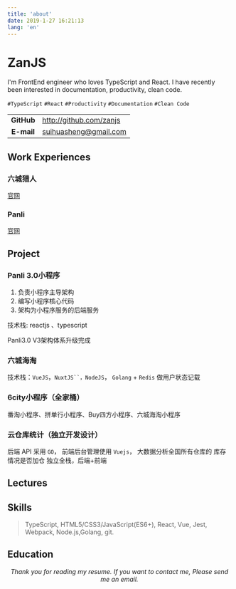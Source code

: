 ```yaml
---
title: 'about'
date: 2019-1-27 16:21:13
lang: 'en'
---
```


# ZanJS

<div >

I'm FrontEnd engineer who loves TypeScript and React. I have recently been interested in documentation, productivity, clean code.

`#TypeScript` `#React` `#Productivity` `#Documentation` `#Clean Code`

</div>

|            |                              |
| :--------: | ---------------------------- |
| **GitHub** | http://github.com/zanjs      |
| **E-mail** | suihuasheng@gmail.com        |


## Work Experiences

### 六城猎人

[官网](http://www.6city.com/)


### Panli

[官网](http://www.panli.com/)



## Project

### Panli 3.0小程序

1. 负责小程序主导架构
2. 编写小程序核心代码
3. 架构为小程序服务的后端服务

技术栈:  reactjs 、typescript

Panli3.0 V3架构体系升级完成

### 六城海淘

技术栈：`VueJS`，`NuxtJS``，NodeJS`， `Golang` + `Redis` 做用户状态记载

### 6city小程序（全家桶）

番淘小程序、拼单行小程序、Buy四方小程序、六城海淘小程序

### 云仓库统计（独立开发设计）

后端 API 采用 `GO`， 前端后台管理使用 `Vuejs`， 大数据分析全国所有仓库的 库存情况是否加仓
独立全栈，后端+前端


## Lectures


## Skills

> TypeScript, HTML5/CSS3/JavaScript(ES6+), React, Vue, Jest, Webpack, Node.js,Golang, git.

## Education


<div align="center">

_Thank you for reading my resume. If you want to contact me, Please send me an email._

</div>
